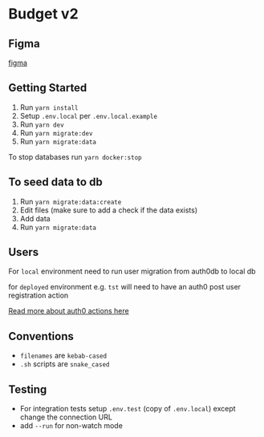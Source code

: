# Budget v2

## Figma

[figma](https://www.figma.com/file/fCUCaKRes5cNjmAAd7dq7b/budget-v2?type=design&node-id=1%3A90&mode=design&t=rUTmK3ALBNcNVQaM-1)

## Getting Started

1. Run `yarn install`
2. Setup `.env.local` per `.env.local.example`
2. Run `yarn dev`
3. Run `yarn migrate:dev`
4. Run `yarn migrate:data`

To stop databases run `yarn docker:stop`

## To seed data to db

1. Run `yarn migrate:data:create`
2. Edit files (make sure to add a check if the data exists)
3. Add data
4. Run `yarn migrate:data`

## Users

For `local` environment need to run user migration from auth0db to local db

for `deployed` environment e.g. `tst` will need to have an auth0 post user registration action

[Read more about auth0 actions here](https://auth0.com/docs/customize/actions)

## Conventions

- `filenames` are `kebab-cased`
- `.sh` scripts are `snake_cased`

## Testing

- For integration tests setup `.env.test` (copy of `.env.local`) except change the connection URL
- add `--run` for non-watch mode

